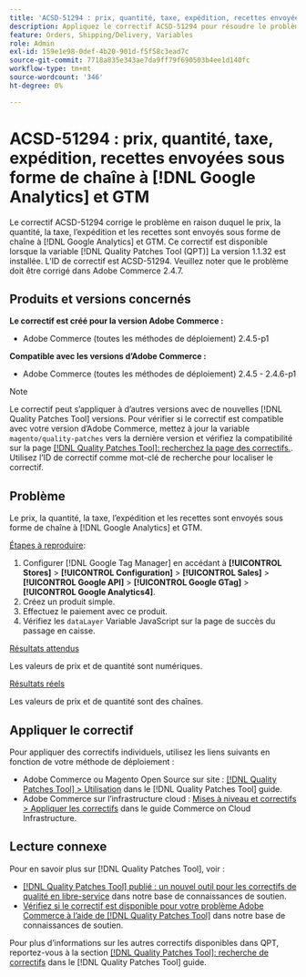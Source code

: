 ```yaml
---
title: 'ACSD-51294 : prix, quantité, taxe, expédition, recettes envoyées sous forme de chaîne à [!DNL Google Analytics] et GTM'
description: Appliquez le correctif ACSD-51294 pour résoudre le problème Adobe Commerce en raison duquel le prix, la quantité, la taxe, l’expédition et les recettes sont envoyés sous forme de chaîne à [!DNL Google Analytics] et GTM.
feature: Orders, Shipping/Delivery, Variables
role: Admin
exl-id: 159e1e98-0def-4b20-901d-f5f58c3ead7c
source-git-commit: 7718a835e343ae7da9ff79f690503b4ee1d140fc
workflow-type: tm+mt
source-wordcount: '346'
ht-degree: 0%

---
```


# ACSD-51294 : prix, quantité, taxe, expédition, recettes envoyées sous forme de chaîne à [!DNL Google Analytics] et GTM

Le correctif ACSD-51294 corrige le problème en raison duquel le prix, la quantité, la taxe, l’expédition et les recettes sont envoyés sous forme de chaîne à [!DNL Google Analytics] et GTM. Ce correctif est disponible lorsque la variable [!DNL Quality Patches Tool (QPT)] La version 1.1.32 est installée. L’ID de correctif est ACSD-51294. Veuillez noter que le problème doit être corrigé dans Adobe Commerce 2.4.7.

## Produits et versions concernés

**Le correctif est créé pour la version Adobe Commerce :**

* Adobe Commerce (toutes les méthodes de déploiement) 2.4.5-p1

**Compatible avec les versions d’Adobe Commerce :**

* Adobe Commerce (toutes les méthodes de déploiement) 2.4.5 - 2.4.6-p1

>[!NOTE]
>
>Le correctif peut s’appliquer à d’autres versions avec de nouvelles [!DNL Quality Patches Tool] versions. Pour vérifier si le correctif est compatible avec votre version d’Adobe Commerce, mettez à jour la variable `magento/quality-patches` vers la dernière version et vérifiez la compatibilité sur la page [[!DNL Quality Patches Tool]: recherchez la page des correctifs.](<https://experienceleague.adobe.com/tools/commerce-quality-patches/index.html>). Utilisez l’ID de correctif comme mot-clé de recherche pour localiser le correctif.

## Problème

Le prix, la quantité, la taxe, l’expédition et les recettes sont envoyés sous forme de chaîne à [!DNL Google Analytics] et GTM.

<u>Étapes à reproduire</u>:

1. Configurer [!DNL Google Tag Manager] en accédant à **[!UICONTROL Stores]** > **[!UICONTROL Configuration]** > **[!UICONTROL Sales]** > **[!UICONTROL Google API]** > **[!UICONTROL Google GTag]** > **[!UICONTROL Google Analytics4]**.
2. Créez un produit simple.
3. Effectuez le paiement avec ce produit.
4. Vérifiez les `dataLayer` Variable JavaScript sur la page de succès du passage en caisse.

<u>Résultats attendus</u>

Les valeurs de prix et de quantité sont numériques.

<u>Résultats réels</u>

Les valeurs de prix et de quantité sont des chaînes.

## Appliquer le correctif

Pour appliquer des correctifs individuels, utilisez les liens suivants en fonction de votre méthode de déploiement :

* Adobe Commerce ou Magento Open Source sur site : [[!DNL Quality Patches Tool] > Utilisation](<https://experienceleague.adobe.com/docs/commerce-operations/tools/quality-patches-tool/usage.html>) dans le [!DNL Quality Patches Tool] guide.
* Adobe Commerce sur l’infrastructure cloud : [Mises à niveau et correctifs > Appliquer les correctifs](https://experienceleague.adobe.com/docs/commerce-cloud-service/user-guide/develop/upgrade/apply-patches.html) dans le guide Commerce on Cloud Infrastructure.

## Lecture connexe

Pour en savoir plus sur [!DNL Quality Patches Tool], voir :

* [[!DNL Quality Patches Tool] publié : un nouvel outil pour les correctifs de qualité en libre-service](/help/announcements/adobe-commerce-announcements/magento-quality-patches-released-new-tool-to-self-serve-quality-patches.md) dans notre base de connaissances de soutien.
* [Vérifiez si le correctif est disponible pour votre problème Adobe Commerce à l’aide de [!DNL Quality Patches Tool]](/help/support-tools/patches-available-in-qpt-tool/check-patch-for-magento-issue-with-magento-quality-patches.md) dans notre base de connaissances de soutien.

Pour plus d’informations sur les autres correctifs disponibles dans QPT, reportez-vous à la section [[!DNL Quality Patches Tool]: recherche de correctifs](<https://experienceleague.adobe.com/tools/commerce-quality-patches/index.html>) dans le [!DNL Quality Patches Tool] guide.
